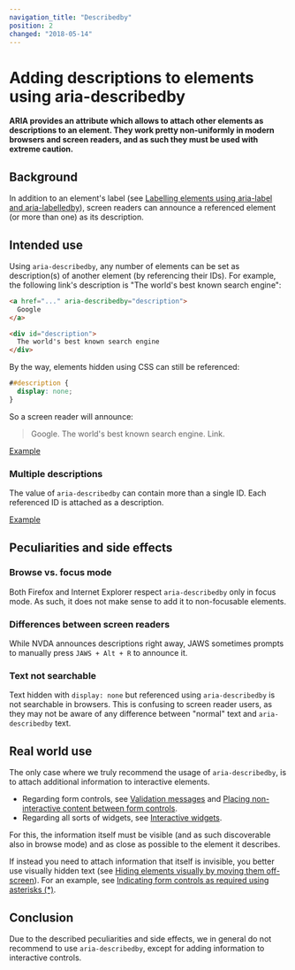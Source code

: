 ```yaml
---
navigation_title: "Describedby"
position: 2
changed: "2018-05-14"
---
```


# Adding descriptions to elements using aria-describedby

**ARIA provides an attribute which allows to attach other elements as descriptions to an element. They work pretty non-uniformly in modern browsers and screen readers, and as such they must be used with extreme caution.**

## Background

In addition to an element's label (see [Labelling elements using aria-label and aria-labelledby](/pages/examples/sensible-aria-usage/label-labelledby)), screen readers can announce a referenced element (or more than one) as its description.

## Intended use

Using `aria-describedby`, any number of elements can be set as description(s) of another element (by referencing their IDs). For example, the following link's description is "The world's best known search engine":

```html
<a href="..." aria-describedby="description">
  Google
</a>

<div id="description">
  The world's best known search engine
</div>
```

By the way, elements hidden using CSS can still be referenced:

```css
##description {
  display: none;
}
```

So a screen reader will announce:

> Google. The world's best known search engine. Link.

[Example](_examples/adding-a-description-to-an-element-using-aria-describedby)

### Multiple descriptions

The value of `aria-describedby` can contain more than a single ID. Each referenced ID is attached as a description.

[Example](_examples/adding-multiple-descriptions-to-an-element-using-aria-describedby)

## Peculiarities and side effects

### Browse vs. focus mode

Both Firefox and Internet Explorer respect `aria-describedby` only in focus mode. As such, it does not make sense to add it to non-focusable elements.

### Differences between screen readers

While NVDA announces descriptions right away, JAWS sometimes prompts to manually press `JAWS + Alt + R` to announce it.

### Text not searchable

Text hidden with `display: none` but referenced using `aria-describedby` is not searchable in browsers. This is confusing to screen reader users, as they may not be aware of any difference between "normal" text and `aria-describedby` text.

## Real world use

The only case where we truly recommend the usage of `aria-describedby`, is to attach additional information to interactive elements.

- Regarding form controls, see [Validation messages](/pages/examples/forms/validation-messages) and [Placing non-interactive content between form controls](/pages/examples/forms/non-interactive-content).
- Regarding all sorts of widgets, see [Interactive widgets](/pages/examples/widgets).

For this, the information itself must be visible (and as such discoverable also in browse mode) and as close as possible to the element it describes.

If instead you need to attach information that itself is invisible, you better use visually hidden text (see [Hiding elements visually by moving them off-screen](/pages/examples/hiding-elements/visually)). For an example, see [Indicating form controls as required using asterisks (*)](/pages/examples/forms/required-).

## Conclusion

Due to the described peculiarities and side effects, we in general do not recommend to use `aria-describedby`, except for adding information to interactive controls.